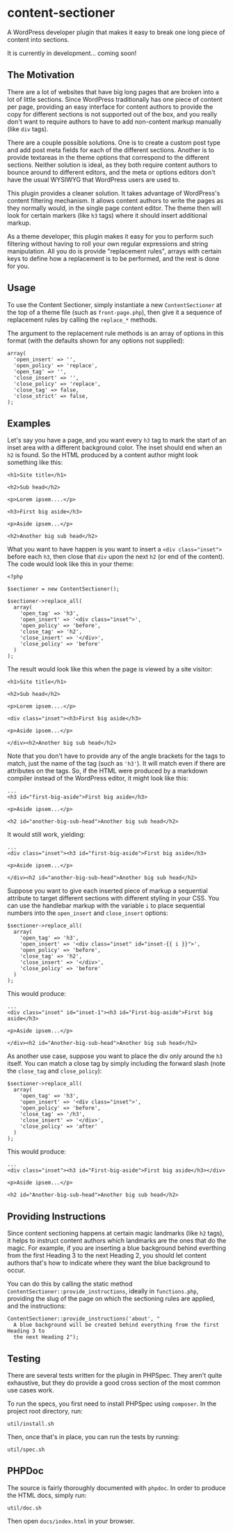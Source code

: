 # content-sectioner
A WordPress developer plugin that makes it easy to break one long piece of content into sections.

It is currently in development... coming soon!

## The Motivation

There are a lot of websites that have big long pages that are broken into a lot of little sections.  Since WordPress traditionally has one piece of content per page, providing an easy interface for content authors to provide the copy for different sections is not supported out of the box, and you really don't want to require authors to have to add non-content markup manually (like `div` tags).

There are a couple possible solutions.  One is to create a custom post type and add post meta fields for each of the different sections.  Another is to provide textareas in the theme options that correspond to the different sections.  Neither solution is ideal, as they both require content authors to bounce around to different editors, and the meta or options editors don't have the usual WYSIWYG that WordPress users are used to.

This plugin provides a cleaner solution.  It takes advantage of WordPress's content filtering mechanism.  It allows content authors to write the pages as they normally would, in the single page content editor.  The theme then will look for certain markers (like `h3` tags) where it should insert additional markup.

As a theme developer, this plugin makes it easy for you to perform such filtering without having to roll your own regular expressions and string manipulation.  All you do is provide "replacement rules", arrays with certain keys to define how a replacement is to
be performed, and the rest is done for you.

## Usage

To use the Content Sectioner, simply instantiate a new `ContentSectioner` at the top of a theme file (such as `front-page.php`), then give it a sequence of replacement rules by calling the `replace_*` methods.

The argument to the replacement rule methods is an array of options in this format (with the defaults shown for any options not supplied):

    array(
      'open_insert' => '',
      'open_policy' => 'replace',
      'open_tag' => '',
      'close_insert' => '',
      'close_policy' => 'replace',
      'close_tag' => false,
      'close_strict' => false,
    );
    
## Examples

Let's say you have a page, and you want every `h3` tag to mark the start of an inset area with a different background color.  The inset should end when an `h2` is found.  So the HTML produced by a content author might look something like this:

    <h1>Site title</h1>
    
    <h2>Sub head</h2>
    
    <p>Lorem ipsem....</p>
    
    <h3>First big aside</h3>
    
    <p>Aside ipsem...</p>
    
    <h2>Another big sub head</h2>
      
What you want to have happen is you want to insert a `<div class="inset">` before each `h3`, then close that `div` upon the next `h2` (or end of the content).  The code would look like this in your theme:

    <?php
    
    $sectioner = new ContentSectioner();
    
    $sectioner->replace_all(
      array(
        'open_tag' => 'h3',
        'open_insert' => '<div class="inset">',
        'open_policy' => 'before',
        'close_tag' => 'h2',
        'close_insert' => '</div>',
        'close_policy' => 'before'
      )
    );
    
The result would look like this when the page is viewed by a site visitor:


    <h1>Site title</h1>
    
    <h2>Sub head</h2>
    
    <p>Lorem ipsem....</p>
    
    <div class="inset"><h3>First big aside</h3>
    
    <p>Aside ipsem...</p>
    
    </div><h2>Another big sub head</h2>
      
Note that you don't have to provide any of the angle brackets for the tags to match, just the name of the tag (such as `'h3'`).  It will match even if there are attributes on the tags.  So, if the HTML were produced by a markdown compiler instead of the WordPress editor, it might look like this:

    ...
    <h3 id="first-big-aside">First big aside</h3>
    
    <p>Aside ipsem...</p>
    
    <h2 id="another-big-sub-head">Another big sub head</h2>

It would still work, yielding:

    ...
    <div class="inset"><h3 id="first-big-aside">First big aside</h3>
    
    <p>Aside ipsem...</p>
    
    </div><h2 id="another-big-sub-head">Another big sub head</h2>

Suppose you want to give each inserted piece of markup a sequential attribute to target different sections with different styling in your CSS.  You can use the handlebar markup with the variable `i` to place sequential numbers into the `open_insert` and `close_insert` options:

    $sectioner->replace_all(
      array(
        'open_tag' => 'h3',
        'open_insert' => '<div class="inset" id="inset-{{ i }}">',
        'open_policy' => 'before',
        'close_tag' => 'h2',
        'close_insert' => '</div>',
        'close_policy' => 'before'
      )
    );

This would produce:

    ...
    <div class="inset" id="inset-1"><h3 id="First-big-aside">First big aside</h3>
    
    <p>Aside ipsem...</p>
    
    </div><h2 id="Another-big-sub-head">Another big sub head</h2>

As another use case, suppose you want to place the div only around the `h3` itself.  You can match a close tag by simply including the forward slash (note the `close_tag` and `close_policy`):

    $sectioner->replace_all(
      array(
        'open_tag' => 'h3',
        'open_insert' => '<div class="inset">',
        'open_policy' => 'before',
        'close_tag' => '/h3',
        'close_insert' => '</div>',
        'close_policy' => 'after'
      )
    );

This would produce:

    ...
    <div class="inset"><h3 id="First-big-aside">First big aside</h3></div>
    
    <p>Aside ipsem...</p>
    
    <h2 id="Another-big-sub-head">Another big sub head</h2>

## Providing Instructions

Since content sectioning happens at certain magic landmarks (like `h2` tags), it helps to instruct content authors which landmarks are the ones that do the magic.  For example, if you are inserting a blue background behind everthing from the first Heading 3 to the next Heading 2, you should let content authors that's how to indicate where they want the blue background to occur.

You can do this by calling the static method `ContentSectioner::provide_instructions`, ideally in `functions.php`, providing the slug of the page on which the sectioning rules
are applied, and the instructions:

    ContentSectioner::provide_instructions('about', "
      A blue background will be created behind everything from the first Heading 3 to
      the next Heading 2");

## Testing

There are several tests written for the plugin in PHPSpec.  They aren't quite exhaustive, but they do provide a good cross section of the most common use cases work.

To run the specs, you first need to install PHPSpec using `composer`.  In the project root directory, run:

    util/install.sh
    
Then, once that's in place, you can run the tests by running:

    util/spec.sh
    
## PHPDoc

The source is fairly thoroughly documented with `phpdoc`.  In order to produce the HTML docs, simply run:

    util/doc.sh
    
Then open `docs/index.html` in your browser.



